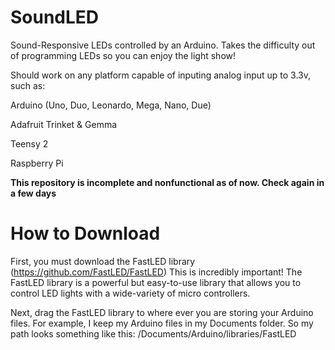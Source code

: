 # SoundLED

Sound-Responsive LEDs controlled by an Arduino. Takes the difficulty out of programming LEDs so you can enjoy the light show!


Should work on any platform capable of inputing analog input up to 3.3v, such as:

Arduino (Uno, Duo, Leonardo, Mega, Nano, Due)

Adafruit Trinket & Gemma

Teensy 2

Raspberry Pi


**This repository is incomplete and nonfunctional as of now. Check again in a few days**

# How to Download
First, you must download the FastLED library (https://github.com/FastLED/FastLED)
This is incredibly important! The FastLED library is a powerful but easy-to-use library that allows you to control LED lights with a wide-variety of micro controllers. 

Next, drag the FastLED library to where ever you are storing your Arduino files. For example, I keep my Arduino files in my Documents folder. So my path looks something like this: /Documents/Arduino/libraries/FastLED
